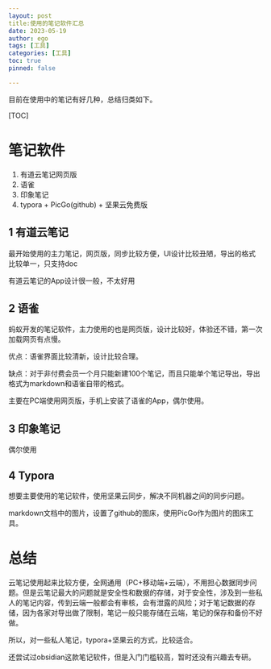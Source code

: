 ```yaml
---
layout: post
title:使用的笔记软件汇总
date: 2023-05-19
author: ego
tags: [工具]
categories: [工具]
toc: true
pinned: false

---
```




目前在使用中的笔记有好几种，总结归类如下。

[TOC]

# 笔记软件

1. 有道云笔记网页版
2. 语雀
3. 印象笔记
4. typora + PicGo(github) + 坚果云免费版

## 1 有道云笔记

最开始使用的主力笔记，网页版，同步比较方便，UI设计比较丑陋，导出的格式比较单一，只支持doc

有道云笔记的App设计很一般，不太好用

## 2 语雀

蚂蚁开发的笔记软件，主力使用的也是网页版，设计比较好，体验还不错，第一次加载网页有点慢。

优点：语雀界面比较清新，设计比较合理。

缺点：对于非付费会员一个月只能新建100个笔记，而且只能单个笔记导出，导出格式为markdown和语雀自带的格式。

主要在PC端使用网页版，手机上安装了语雀的App，偶尔使用。

## 3 印象笔记

偶尔使用

## 4 Typora

想要主要使用的笔记软件，使用坚果云同步，解决不同机器之间的同步问题。

markdown文档中的图片，设置了github的图床，使用PicGo作为图片的图床工具。



# 总结

云笔记使用起来比较方便，全网通用（PC+移动端+云端），不用担心数据同步问题。但是云笔记最大的问题就是安全性和数据的存储，对于安全性，涉及到一些私人的笔记内容，传到云端一般都会有审核，会有泄露的风险；对于笔记数据的存储，因为各家对导出做了限制，笔记一般只能存储在云端，笔记的保存和备份不好做。

所以，对一些私人笔记，typora+坚果云的方式，比较适合。

还尝试过obsidian这款笔记软件，但是入门门槛较高，暂时还没有兴趣去专研。
